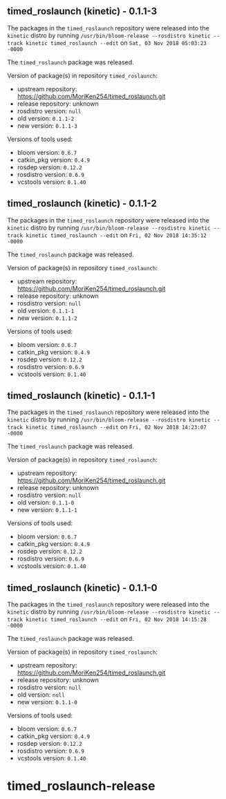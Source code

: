 ## timed_roslaunch (kinetic) - 0.1.1-3

The packages in the `timed_roslaunch` repository were released into the `kinetic` distro by running `/usr/bin/bloom-release --rosdistro kinetic --track kinetic timed_roslaunch --edit` on `Sat, 03 Nov 2018 05:03:23 -0000`

The `timed_roslaunch` package was released.

Version of package(s) in repository `timed_roslaunch`:

- upstream repository: https://github.com/MoriKen254/timed_roslaunch.git
- release repository: unknown
- rosdistro version: `null`
- old version: `0.1.1-2`
- new version: `0.1.1-3`

Versions of tools used:

- bloom version: `0.6.7`
- catkin_pkg version: `0.4.9`
- rosdep version: `0.12.2`
- rosdistro version: `0.6.9`
- vcstools version: `0.1.40`


## timed_roslaunch (kinetic) - 0.1.1-2

The packages in the `timed_roslaunch` repository were released into the `kinetic` distro by running `/usr/bin/bloom-release --rosdistro kinetic --track kinetic timed_roslaunch --edit` on `Fri, 02 Nov 2018 14:35:12 -0000`

The `timed_roslaunch` package was released.

Version of package(s) in repository `timed_roslaunch`:

- upstream repository: https://github.com/MoriKen254/timed_roslaunch.git
- release repository: unknown
- rosdistro version: `null`
- old version: `0.1.1-1`
- new version: `0.1.1-2`

Versions of tools used:

- bloom version: `0.6.7`
- catkin_pkg version: `0.4.9`
- rosdep version: `0.12.2`
- rosdistro version: `0.6.9`
- vcstools version: `0.1.40`


## timed_roslaunch (kinetic) - 0.1.1-1

The packages in the `timed_roslaunch` repository were released into the `kinetic` distro by running `/usr/bin/bloom-release --rosdistro kinetic --track kinetic timed_roslaunch --edit` on `Fri, 02 Nov 2018 14:23:07 -0000`

The `timed_roslaunch` package was released.

Version of package(s) in repository `timed_roslaunch`:

- upstream repository: https://github.com/MoriKen254/timed_roslaunch.git
- release repository: unknown
- rosdistro version: `null`
- old version: `0.1.1-0`
- new version: `0.1.1-1`

Versions of tools used:

- bloom version: `0.6.7`
- catkin_pkg version: `0.4.9`
- rosdep version: `0.12.2`
- rosdistro version: `0.6.9`
- vcstools version: `0.1.40`


## timed_roslaunch (kinetic) - 0.1.1-0

The packages in the `timed_roslaunch` repository were released into the `kinetic` distro by running `/usr/bin/bloom-release --rosdistro kinetic --track kinetic timed_roslaunch --edit` on `Fri, 02 Nov 2018 14:15:28 -0000`

The `timed_roslaunch` package was released.

Version of package(s) in repository `timed_roslaunch`:

- upstream repository: https://github.com/MoriKen254/timed_roslaunch.git
- release repository: unknown
- rosdistro version: `null`
- old version: `null`
- new version: `0.1.1-0`

Versions of tools used:

- bloom version: `0.6.7`
- catkin_pkg version: `0.4.9`
- rosdep version: `0.12.2`
- rosdistro version: `0.6.9`
- vcstools version: `0.1.40`


# timed_roslaunch-release
